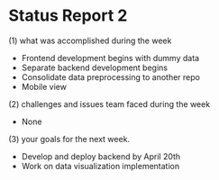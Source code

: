 # Status Report 2

(1) what was accomplished during the week

- Frontend development begins with dummy data
- Separate backend development begins
- Consolidate data preprocessing to another repo
- Mobile view

(2) challenges and issues team faced during the week

- None

(3) your goals for the next week.

- Develop and deploy backend by April 20th
- Work on data visualization implementation
